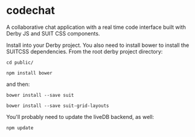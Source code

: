 # codechat

A collaborative chat application with a real time code interface built with Derby JS and SUIT CSS components.

Install into your Derby project. You also need to install bower to install the SUITCSS dependencies. From the root derby project directory:

```
cd public/

npm install bower
```

and then:

```
bower install --save suit

bower install --save suit-grid-layouts
```

You'll probably need to update the liveDB backend, as well:

```
npm update
```
